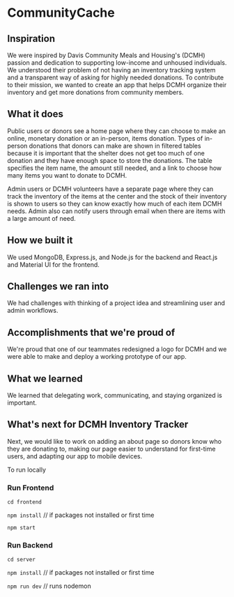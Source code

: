 # CommunityCache
## Inspiration
We were inspired by Davis Community Meals and Housing's (DCMH) passion and dedication to supporting low-income and unhoused individuals. We understood their problem of not having an inventory tracking system and a transparent way of asking for highly needed donations. To contribute to their mission, we wanted to create an app that helps DCMH organize their inventory and get more donations from community members. 
## What it does
Public users or donors see a home page where they can choose to make an online, monetary donation or an in-person, items donation. Types of in-person donations that donors can make are shown in filtered tables because it is important that the shelter does not get too much of one donation and they have enough space to store the donations. The table specifies the item name, the amount still needed, and a link to choose how many items you want to donate to DCMH.

Admin users or DCMH volunteers have a separate page where they can track the inventory of the items at the center and the stock of their inventory is shown to users so they can know exactly how much of each item DCMH needs. Admin also can notify users through email when there are items with a large amount of need.
## How we built it
We used MongoDB, Express.js, and Node.js for the backend and React.js and Material UI for the frontend.
## Challenges we ran into
We had challenges with thinking of a project idea and streamlining user and admin workflows.
## Accomplishments that we're proud of
We're proud that one of our teammates redesigned a logo for DCMH and we were able to make and deploy a working prototype of our app. 
## What we learned
We learned that delegating work, communicating, and staying organized is important.
## What's next for DCMH Inventory Tracker
Next, we would like to work on adding an about page so donors know who they are donating to, making our page easier to understand for first-time users, and adapting our app to mobile devices. 


To run locally

### Run Frontend

`cd frontend` 

`npm install` // if packages not installed or first time

`npm start`

### Run Backend

`cd server`

`npm install`   // if packages not installed or first time

`npm run dev`  // runs nodemon
